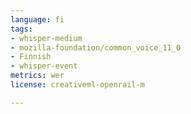 ```yaml
---
language: fi
tags:
- whisper-medium
- mozilla-foundation/common_voice_11_0
- Finnish
- whisper-event
metrics: wer
license: creativeml-openrail-m

---
```

